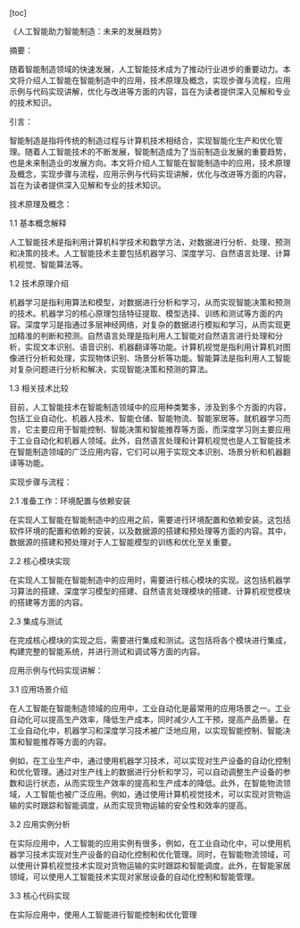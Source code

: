 
[toc]                    
                
                
《人工智能助力智能制造：未来的发展趋势》

摘要：

随着智能制造领域的快速发展，人工智能技术成为了推动行业进步的重要动力。本文将介绍人工智能在智能制造中的应用，技术原理及概念，实现步骤与流程，应用示例与代码实现讲解，优化与改进等方面的内容，旨在为读者提供深入见解和专业的技术知识。

引言：

智能制造是指将传统的制造过程与计算机技术相结合，实现智能化生产和优化管理。随着人工智能技术的不断发展，智能制造成为了当前制造业发展的重要趋势，也是未来制造业的发展方向。本文将介绍人工智能在智能制造中的应用，技术原理及概念，实现步骤与流程，应用示例与代码实现讲解，优化与改进等方面的内容，旨在为读者提供深入见解和专业的技术知识。

技术原理及概念：

1.1 基本概念解释

人工智能技术是指利用计算机科学技术和数学方法，对数据进行分析、处理、预测和决策的技术。人工智能技术主要包括机器学习、深度学习、自然语言处理、计算机视觉、智能算法等。

1.2 技术原理介绍

机器学习是指利用算法和模型，对数据进行分析和学习，从而实现智能决策和预测的技术。机器学习的核心原理包括特征提取、模型选择、训练和测试等方面的内容。深度学习是指通过多层神经网络，对复杂的数据进行模拟和学习，从而实现更加精准的判断和预测。自然语言处理是指利用人工智能对自然语言进行处理和分析，实现文本识别、语音识别、机器翻译等功能。计算机视觉是指利用计算机对图像进行分析和处理，实现物体识别、场景分析等功能。智能算法是指利用人工智能对复杂问题进行分析和解决，实现智能决策和预测的算法。

1.3 相关技术比较

目前，人工智能技术在智能制造领域中的应用种类繁多，涉及到多个方面的内容，包括工业自动化、机器人技术、智能仓储、智能物流、智能家居等。就机器学习而言，它主要应用于智能控制、智能决策和智能推荐等方面，而深度学习则主要应用于工业自动化和机器人领域。此外，自然语言处理和计算机视觉也是人工智能技术在智能制造领域的广泛应用内容，它们可以用于实现文本识别、场景分析和机器翻译等功能。

实现步骤与流程：

2.1 准备工作：环境配置与依赖安装

在实现人工智能在智能制造中的应用之前，需要进行环境配置和依赖安装。这包括软件环境的配置和依赖的安装，以及数据源的搭建和预处理等方面的内容。其中，数据源的搭建和预处理对于人工智能模型的训练和优化至关重要。

2.2 核心模块实现

在实现人工智能在智能制造中的应用时，需要进行核心模块的实现。这包括机器学习算法的搭建、深度学习模型的搭建、自然语言处理模块的搭建、计算机视觉模块的搭建等方面的内容。

2.3 集成与测试

在完成核心模块的实现之后，需要进行集成和测试。这包括将各个模块进行集成，构建完整的智能系统，并进行测试和调试等方面的内容。

应用示例与代码实现讲解：

3.1 应用场景介绍

在人工智能在智能制造领域的应用中，工业自动化是最常用的应用场景之一。工业自动化可以提高生产效率，降低生产成本，同时减少人工干预，提高产品质量。在工业自动化中，机器学习和深度学习技术被广泛地应用，以实现智能控制、智能决策和智能推荐等方面的内容。

例如，在工业生产中，通过使用机器学习技术，可以实现对生产设备的自动化控制和优化管理。通过对生产线上的数据进行分析和学习，可以自动调整生产设备的参数和运行状态，从而实现生产效率的提高和生产成本的降低。此外，在智能物流领域，人工智能也被广泛应用。例如，通过使用计算机视觉技术，可以实现对货物运输的实时跟踪和智能调度，从而实现货物运输的安全性和效率的提高。

3.2 应用实例分析

在实际应用中，人工智能的应用实例有很多，例如，在工业自动化中，可以使用机器学习技术实现对生产设备的自动化控制和优化管理。同时，在智能物流领域，可以使用计算机视觉技术实现对货物运输的实时跟踪和智能调度。此外，在智能家居领域，可以使用人工智能技术实现对家居设备的自动化控制和智能管理。

3.3 核心代码实现

在实际应用中，使用人工智能进行智能控制和优化管理

